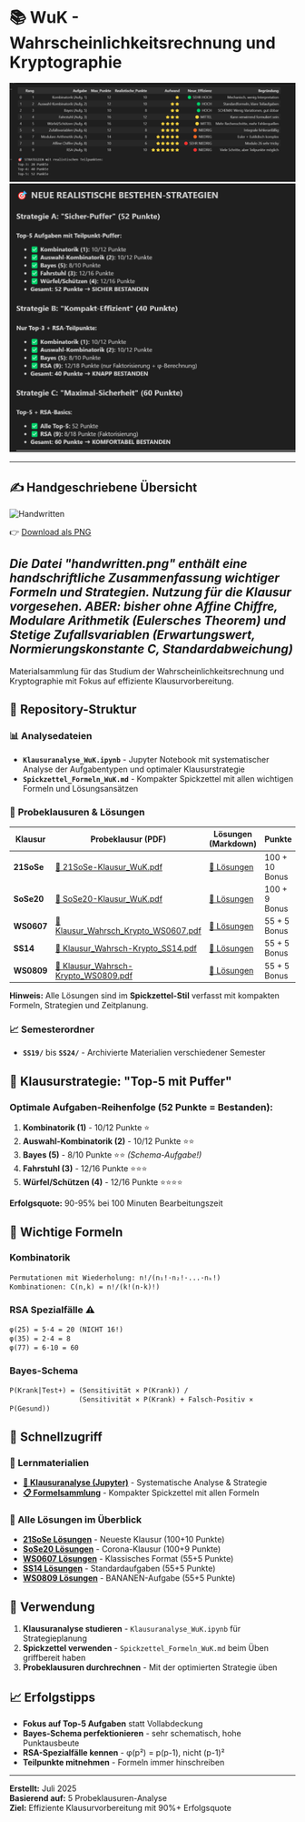 # 📚 WuK - Wahrscheinlichkeitsrechnung und Kryptographie

![Image 1](image1.png)
![Image 2](image2.png)

---

## ✍️ Handgeschriebene Übersicht

![Handwritten](handwritten.png)

👉 [Download als PNG](./handwritten.png)

*Die Datei "handwritten.png" enthält eine handschriftliche Zusammenfassung wichtiger Formeln und Strategien. Nutzung für die Klausur vorgesehen. ABER: bisher
ohne Affine Chiffre, Modulare Arithmetik (Eulersches Theorem) und Stetige Zufallsvariablen (Erwartungswert, Normierungskonstante C, Standardabweichung)*
---

Materialsammlung für das Studium der Wahrscheinlichkeitsrechnung und Kryptographie mit Fokus auf effiziente Klausurvorbereitung.

## 📂 Repository-Struktur

### 📊 **Analysedateien**
- **`Klausuranalyse_WuK.ipynb`** - Jupyter Notebook mit systematischer Analyse der Aufgabentypen und optimaler Klausurstrategie
- **`Spickzettel_Formeln_WuK.md`** - Kompakter Spickzettel mit allen wichtigen Formeln und Lösungsansätzen

### 📁 **Probeklausuren & Lösungen**

| Klausur | Probeklausur (PDF) | Lösungen (Markdown) | Punkte | Besonderheiten |
|---------|-------------------|---------------------|---------|----------------|
| **21SoSe** | [📄 21SoSe-Klausur_WuK.pdf](./Probeklausuren/21SoSe-Klausur_WuK.pdf) | [📝 Lösungen](./Loesung_21SoSe_WuK.md) | 100 + 10 Bonus | Moderne Klausur |
| **SoSe20** | [📄 SoSe20-Klausur_WuK.pdf](./Probeklausuren/SoSe20-Klausur_WuK.pdf) | [📝 Lösungen](./Loesung_SoSe20_WuK.md) | 100 + 9 Bonus | Corona-Klausur |
| **WS0607** | [📄 Klausur_Wahrsch_Krypto_WS0607.pdf](./Probeklausuren/Klausur_Wahrsch_Krypto_WS0607.pdf) | [📝 Lösungen](./Loesung_WS0607_WuK.md) | 55 + 5 Bonus | Klassisches Format |
| **SS14** | [📄 Klausur_Wahrsch-Krypto_SS14.pdf](./Probeklausuren/Klausur_Wahrsch-Krypto_SS14.pdf) | [📝 Lösungen](./Loesung_SS14_WuK.md) | 55 + 5 Bonus | Standardaufgaben |
| **WS0809** | [📄 Klausur_Wahrsch-Krypto_WS0809.pdf](./Probeklausuren/Klausur_Wahrsch-Krypto_WS0809.pdf) | [📝 Lösungen](./Loesung_WS0809_WuK.md) | 55 + 5 Bonus | BANANEN-Aufgabe |

**Hinweis:** Alle Lösungen sind im **Spickzettel-Stil** verfasst mit kompakten Formeln, Strategien und Zeitplanung.

### 📈 **Semesterordner**
- **`SS19/`** bis **`SS24/`** - Archivierte Materialien verschiedener Semester

## 🎯 **Klausurstrategie: "Top-5 mit Puffer"**

### **Optimale Aufgaben-Reihenfolge (52 Punkte = Bestanden):**
1. **Kombinatorik (1)** - 10/12 Punkte ⭐
2. **Auswahl-Kombinatorik (2)** - 10/12 Punkte ⭐⭐
3. **Bayes (5)** - 8/10 Punkte ⭐⭐ *(Schema-Aufgabe!)*
4. **Fahrstuhl (3)** - 12/16 Punkte ⭐⭐⭐
5. **Würfel/Schützen (4)** - 12/16 Punkte ⭐⭐⭐⭐

**Erfolgsquote:** 90-95% bei 100 Minuten Bearbeitungszeit

## 🧮 **Wichtige Formeln**

### **Kombinatorik**
```
Permutationen mit Wiederholung: n!/(n₁!·n₂!·...·nₖ!)
Kombinationen: C(n,k) = n!/(k!(n-k)!)
```

### **RSA Spezialfälle** ⚠️
```
φ(25) = 5·4 = 20 (NICHT 16!)
φ(35) = 2·4 = 8
φ(77) = 6·10 = 60
```

### **Bayes-Schema**
```
P(Krank|Test+) = (Sensitivität × P(Krank)) / 
                 (Sensitivität × P(Krank) + Falsch-Positiv × P(Gesund))
```

## 🚀 **Schnellzugriff**

### **📖 Lernmaterialien**
- **[🎯 Klausuranalyse (Jupyter)](./Klausuranalyse_WuK.ipynb)** - Systematische Analyse & Strategie
- **[📋 Formelsammlung](./Spickzettel_Formeln_WuK.md)** - Kompakter Spickzettel mit allen Formeln

### **📝 Alle Lösungen im Überblick**
- **[21SoSe Lösungen](./Loesung_21SoSe_WuK.md)** - Neueste Klausur (100+10 Punkte)
- **[SoSe20 Lösungen](./Loesung_SoSe20_WuK.md)** - Corona-Klausur (100+9 Punkte)
- **[WS0607 Lösungen](./Loesung_WS0607_WuK.md)** - Klassisches Format (55+5 Punkte)
- **[SS14 Lösungen](./Loesung_SS14_WuK.md)** - Standardaufgaben (55+5 Punkte)
- **[WS0809 Lösungen](./Loesung_WS0809_WuK.md)** - BANANEN-Aufgabe (55+5 Punkte)

## 🚀 **Verwendung**

1. **Klausuranalyse studieren** - `Klausuranalyse_WuK.ipynb` für Strategieplanung
2. **Spickzettel verwenden** - `Spickzettel_Formeln_WuK.md` beim Üben griffbereit haben
3. **Probeklausuren durchrechnen** - Mit der optimierten Strategie üben

## 📈 **Erfolgstipps**

- **Fokus auf Top-5 Aufgaben** statt Vollabdeckung
- **Bayes-Schema perfektionieren** - sehr schematisch, hohe Punktausbeute
- **RSA-Spezialfälle kennen** - φ(p²) = p(p-1), nicht (p-1)²
- **Teilpunkte mitnehmen** - Formeln immer hinschreiben

---

**Erstellt:** Juli 2025  
**Basierend auf:** 5 Probeklausuren-Analyse  
**Ziel:** Effiziente Klausurvorbereitung mit 90%+ Erfolgsquote
